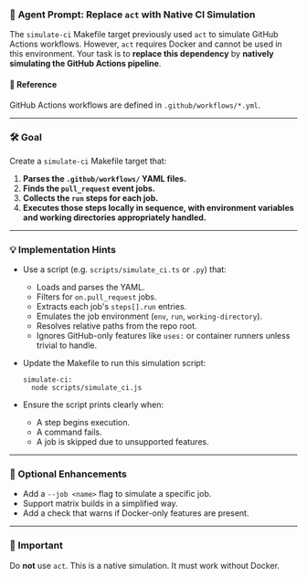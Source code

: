 
### 🧠 **Agent Prompt: Replace `act` with Native CI Simulation**

The `simulate-ci` Makefile target previously used `act` to simulate GitHub Actions workflows. However, `act` requires Docker and cannot be used in this environment. Your task is to **replace this dependency** by **natively simulating the GitHub Actions pipeline**.

#### 📘 Reference

GitHub Actions workflows are defined in `.github/workflows/*.yml`.

---

### 🛠️ **Goal**

Create a `simulate-ci` Makefile target that:

1. **Parses the `.github/workflows/` YAML files.**
2. **Finds the `pull_request` event jobs.**
3. **Collects the `run` steps for each job.**
4. **Executes those steps locally in sequence, with environment variables and working directories appropriately handled.**

---

### 💡 Implementation Hints

* Use a script (e.g. `scripts/simulate_ci.ts` or `.py`) that:

  * Loads and parses the YAML.
  * Filters for `on.pull_request` jobs.
  * Extracts each job's `steps[].run` entries.
  * Emulates the job environment (`env`, `run`, `working-directory`).
  * Resolves relative paths from the repo root.
  * Ignores GitHub-only features like `uses:` or container runners unless trivial to handle.
* Update the Makefile to run this simulation script:

  ```make
  simulate-ci:
    node scripts/simulate_ci.js
  ```
* Ensure the script prints clearly when:

  * A step begins execution.
  * A command fails.
  * A job is skipped due to unsupported features.

---

### 📎 Optional Enhancements

* Add a `--job <name>` flag to simulate a specific job.
* Support matrix builds in a simplified way.
* Add a check that warns if Docker-only features are present.

---

### 📢 Important

Do **not** use `act`. This is a native simulation. It must work without Docker.

